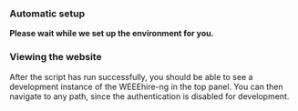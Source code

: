### Automatic setup

**Please wait while we set up the environment for you.**  

### Viewing the website

After the script has run successfully, you should be able to see a development instance of the WEEEhire-ng in the top panel. You can then navigate to any path, since the authentication is disabled for development.
